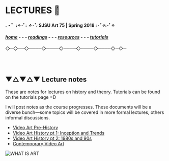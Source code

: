 
# LECTURES 📢

#### .・゜:✧･ﾟ: *✧･ﾟ:* SJSU Art 75 | Spring 2018 *:･ﾟ✧*:･ﾟ✧

#### ***[home](..) - - - [readings](../readings) - - - [resources](../resources) - - - [tutorials](../tutorials)***
 ◇─◇──◇────◇────◇────◇────◇────◇─◇─

 <br> <br>
## ▼△▼△▼ Lecture notes

These are notes for lectures on history and theory. Tutorials can be found on the tutorials page =D


I will post notes as the course progresses. These documents will be a diverse bunch—some topics will be covered in more formal lectures, others informal discussions.


* [Video Art Pre-History](01a_videoArtPreHistory)
* [Video Art History pt 1: Inception and Trends](01b_videoArtHistory_pt1)
* [Video Art History pt 2: 1980s and 90s](01c_videoArtHistory_pt2)
* [Contemporary Video Art](02_ContemporaryVideoArt)


![WHAT IS ART](https://media.giphy.com/media/12qxW9G7D2zShy/giphy.gif)
